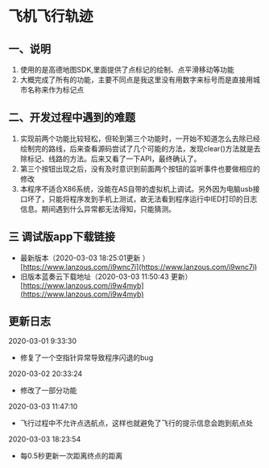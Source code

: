 # 飞机飞行轨迹
## 一、说明
1.  使用的是高德地图SDK,里面提供了点标记的绘制、点平滑移动等功能
2.  大概完成了所有的功能，主要不同点是我这里没有用数字来标号而是直接用城市名称来作为标记点

## 二、开发过程中遇到的难题
1. 实现前两个功能比较轻松，但轮到第三个功能时，一开始不知道怎么去除已经绘制完的路线，后来查看源码尝试了几个可能的方法，发现clear()方法就是去除标记、线路的方法。后来又看了一下API，最终确认了。
2. 第三个按钮出现之后，没有及时意识到前面两个按钮的监听事件也要做相应的修改
3. 本程序不适合X86系统，没能在AS自带的虚拟机上调试。另外因为电脑usb接口坏了，只能将程序发到手机上测试，故无法看到程序运行中IED打印的日志信息。期间遇到什么异常都无法得知，只能猜测。

## 三 调试版app下载链接
* 最新版本（2020-03-03 18:25:01更新 ）[https://www.lanzous.com/i9wnc7i](https://www.lanzous.com/i9wnc7i)
* 旧版本蓝奏云下载地址（2020-03-03 11:50:43 更新）[https://www.lanzous.com/i9w4myb](https://www.lanzous.com/i9w4myb)


## 更新日志

2020-03-01 9:33:30 

* 修复了一个空指针异常导致程序闪退的bug

2020-03-02 20:33:24 

* 修改了一部分功能


2020-03-03 11:47:10 

* 飞行过程中不允许点选航点，这样也就避免了飞行的提示信息会跑到航点处

2020-03-03 18:23:54 

* 每0.5秒更新一次距离终点的距离
